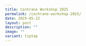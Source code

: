 ```yaml
---
title: Cochrane Workshop 2025
permalink: /cochrane-workshop-2025/
date: 2025-05-22
layout: post
description: ""
image: ""
variant: tiptap
---
```


